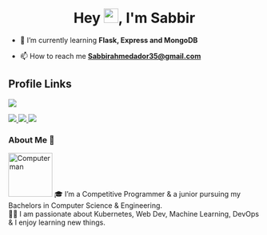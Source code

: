 

<h1 align="center">Hey <img src="https://github.com/TheDudeThatCode/TheDudeThatCode/blob/master/Assets/Hi.gif" width="29px">, I'm Sabbir </h1>

- 🌱 I’m currently learning **Flask, Express and MongoDB**

- 📫 How to reach me **Sabbirahmedador35@gmail.com**

<h2> Profile Links </h2>

<a href="https://twitter.com/sabbirahmedador"> <img src="https://img.shields.io/badge/Twitter-1DA1F2?style=for-the-badge&logo=twitter&logoColor=white"> </a>

<a href="https://www.linkedin.com/in/sabbir-ahmed-613934194" target="_blank"> <img src="https://img.shields.io/badge/LinkedIn-0077B5?style=for-the-badge&logo=linkedin&logoColor=white" > </a>
<a href="https://leetcode.com/ador" target="_blank"> <img src="https://img.shields.io/badge/-LeetCode-FFA116?style=for-the-badge&logo=LeetCode&logoColor=black" > </a>
<a href="https://www.facebook.com/profile.php?id=100014068145250" target="_blank"> <img src="https://img.shields.io/badge/Facebook-1877F2?style=for-the-badge&logo=facebook&logoColor=white" > </a>

### About Me 🚀
<img src="https://www.w3schools.com/html/programming.gif" alt="Computer man" style="width:88px;height:88px;">
🎓 I’m a Competitive Programmer & a junior pursuing my Bachelors in Computer Science & Engineering. </br>
👨‍💻  I am passionate about Kubernetes, Web Dev, Machine Learning, DevOps & I enjoy learning new things. </br>
